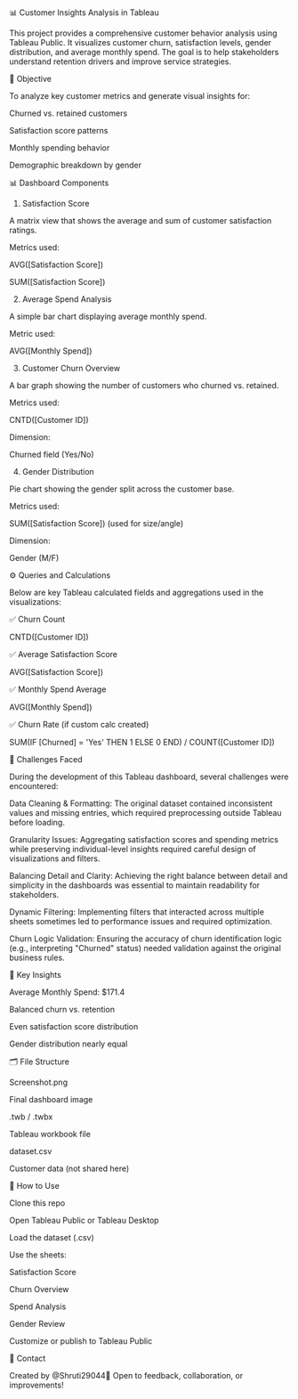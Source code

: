 📊 Customer Insights Analysis in Tableau

This project provides a comprehensive customer behavior analysis using Tableau Public. It visualizes customer churn, satisfaction levels, gender distribution, and average monthly spend. The goal is to help stakeholders understand retention drivers and improve service strategies.

📌 Objective

To analyze key customer metrics and generate visual insights for:

Churned vs. retained customers

Satisfaction score patterns

Monthly spending behavior

Demographic breakdown by gender

📊 Dashboard Components

1. Satisfaction Score

A matrix view that shows the average and sum of customer satisfaction ratings.

Metrics used:

AVG([Satisfaction Score])

SUM([Satisfaction Score])

2. Average Spend Analysis

A simple bar chart displaying average monthly spend.

Metric used:

AVG([Monthly Spend])

3. Customer Churn Overview

A bar graph showing the number of customers who churned vs. retained.

Metrics used:

CNTD([Customer ID])

Dimension:

Churned field (Yes/No)

4. Gender Distribution

Pie chart showing the gender split across the customer base.

Metrics used:

SUM([Satisfaction Score]) (used for size/angle)

Dimension:

Gender (M/F)

⚙️ Queries and Calculations

Below are key Tableau calculated fields and aggregations used in the visualizations:

✅ Churn Count

CNTD([Customer ID])

✅ Average Satisfaction Score

AVG([Satisfaction Score])

✅ Monthly Spend Average

AVG([Monthly Spend])

✅ Churn Rate (if custom calc created)

SUM(IF [Churned] = 'Yes' THEN 1 ELSE 0 END) / COUNT([Customer ID])

🧩 Challenges Faced

During the development of this Tableau dashboard, several challenges were encountered:

Data Cleaning & Formatting: The original dataset contained inconsistent values and missing entries, which required preprocessing outside Tableau before loading.

Granularity Issues: Aggregating satisfaction scores and spending metrics while preserving individual-level insights required careful design of visualizations and filters.

Balancing Detail and Clarity: Achieving the right balance between detail and simplicity in the dashboards was essential to maintain readability for stakeholders.

Dynamic Filtering: Implementing filters that interacted across multiple sheets sometimes led to performance issues and required optimization.

Churn Logic Validation: Ensuring the accuracy of churn identification logic (e.g., interpreting "Churned" status) needed validation against the original business rules.

🧠 Key Insights

Average Monthly Spend: $171.4

Balanced churn vs. retention

Even satisfaction score distribution

Gender distribution nearly equal

🗂️ File Structure

Screenshot.png

Final dashboard image

.twb / .twbx

Tableau workbook file

dataset.csv

Customer data (not shared here)

🧪 How to Use

Clone this repo

Open Tableau Public or Tableau Desktop

Load the dataset (.csv)

Use the sheets:

Satisfaction Score

Churn Overview

Spend Analysis

Gender Review

Customize or publish to Tableau Public

💬 Contact

Created by @Shruti29044📧 Open to feedback, collaboration, or improvements!
